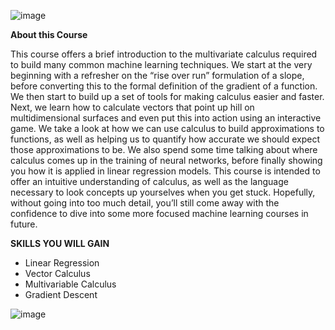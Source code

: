 ![image](https://user-images.githubusercontent.com/33997173/137076686-1b59bb95-115a-4fea-b4f1-54aa95d8c817.png)


**About this Course**

This course offers a brief introduction to the multivariate calculus required to build many common machine learning techniques. We start at the very beginning with a refresher on the “rise over run” formulation of a slope, before converting this to the formal definition of the gradient of a function. We then start to build up a set of tools for making calculus easier and faster. Next, we learn how to calculate vectors that point up hill on multidimensional surfaces and even put this into action using an interactive game. We take a look at how we can use calculus to build approximations to functions, as well as helping us to quantify how accurate we should expect those approximations to be. We also spend some time talking about where calculus comes up in the training of neural networks, before finally showing you how it is applied in linear regression models. This course is intended to offer an intuitive understanding of calculus, as well as the language necessary to look concepts up yourselves when you get stuck. Hopefully, without going into too much detail, you’ll still come away with the confidence to dive into some more focused machine learning courses in future.

**SKILLS YOU WILL GAIN**

* Linear Regression
* Vector Calculus
* Multivariable Calculus
* Gradient Descent


![image](https://user-images.githubusercontent.com/33997173/137475627-2f0637eb-bf1d-4173-9cd9-1488036c3dc9.png)
